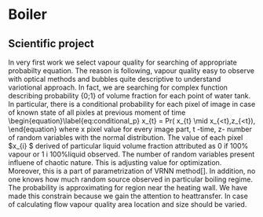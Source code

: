 # Boiler
Scientific project
----------------------
In very first work we select vapour quality for searching of appropriate probabilty equation. The reason is following, vapour quality easy to observe with optical methods and bubbles quite descriptive to understand variotional approach.  In fact, we are searching for complex function describing probability \{0;1\} of volume fraction for each point of water tank. In particular, there is a conditional probability for each pixel of image in case of known state of all pixles at previous moment of time
 \begin{equation}\label{eq:conditional_p}
x_{t} = Pr( x_{t} \mid  x_{<t},z_{<t}),
\end{equation}
  where x pixel value for every image part, t -time, z- number of random variables with the normal distribution. The value of each pixel $x_{i} $ derived of particular liquid volume fraction attributed as 0 if 100\% vapour or 1 i 100\%liquid observed. The number of random variables present influene of chaotic nature. This is adjusting value for optimization. Moreover, this is a part of parametrization of VRNN method[]. In addition, no one knows how much random source observed in particular boiling regime.
 The probability is approximating for region near the heating wall. We have made this constrain because we gain the attention to heattransfer. In case of calculating flow vapour quality area location and size should be varied.
